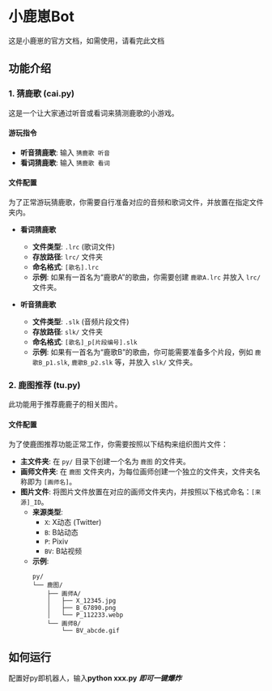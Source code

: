 # 小鹿崽Bot

这是小鹿崽的官方文档，如需使用，请看完此文档

## 功能介绍

### 1. 猜鹿歌 (cai.py)

这是一个让大家通过听音或看词来猜测鹿歌的小游戏。

#### 游玩指令

*   **听音猜鹿歌**: 输入 `猜鹿歌 听音`
*   **看词猜鹿歌**: 输入 `猜鹿歌 看词`

#### 文件配置

为了正常游玩猜鹿歌，你需要自行准备对应的音频和歌词文件，并放置在指定文件夹内。

*   **看词猜鹿歌**
    *   **文件类型**: `.lrc` (歌词文件)
    *   **存放路径**: `lrc/` 文件夹
    *   **命名格式**: `[歌名].lrc`
    *   **示例**: 如果有一首名为“鹿歌A”的歌曲，你需要创建 `鹿歌A.lrc` 并放入 `lrc/` 文件夹。

*   **听音猜鹿歌**
    *   **文件类型**: `.slk` (音频片段文件)
    *   **存放路径**: `slk/` 文件夹
    *   **命名格式**: `[歌名]_p[片段编号].slk`
    *   **示例**: 如果有一首名为“鹿歌B”的歌曲，你可能需要准备多个片段，例如 `鹿歌B_p1.slk`, `鹿歌B_p2.slk` 等，并放入 `slk/` 文件夹。

### 2. 鹿图推荐 (tu.py)

此功能用于推荐鹿鹿子的相关图片。

#### 文件配置

为了使鹿图推荐功能正常工作，你需要按照以下结构来组织图片文件：

*   **主文件夹**: 在 `py/` 目录下创建一个名为 `鹿图` 的文件夹。
*   **画师文件夹**: 在 `鹿图` 文件夹内，为每位画师创建一个独立的文件夹，文件夹名称即为 `[画师名]`。
*   **图片文件**: 将图片文件放置在对应的画师文件夹内，并按照以下格式命名：`[来源]_ID`。
    *   **来源类型**:
        *   `X`: X动态 (Twitter)
        *   `B`: B站动态
        *   `P`: Pixiv
        *   `BV`: B站视频
    *   **示例**:
        ```
        py/
        └── 鹿图/
            ├── 画师A/
            │   ├── X_12345.jpg
            │   ├── B_67890.png
            │   └── P_112233.webp
            └── 画师B/
                └── BV_abcde.gif
        ```

## 如何运行

配置好py即机器人，输入**python xxx.py** ***即可一键爆炸***
